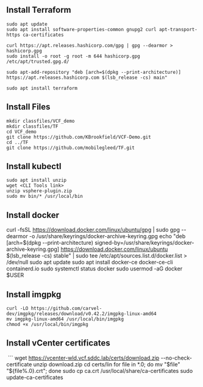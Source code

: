 ## Install Terraform
```
sudo apt update
sudo apt install software-properties-common gnupg2 curl apt-transport-https ca-certificates

curl https://apt.releases.hashicorp.com/gpg | gpg --dearmor > hashicorp.gpg
sudo install -o root -g root -m 644 hashicorp.gpg /etc/apt/trusted.gpg.d/

sudo apt-add-repository "deb [arch=$(dpkg --print-architecture)] https://apt.releases.hashicorp.com $(lsb_release -cs) main"

sudo apt install terraform
```
## Install Files
```
mkdir classfiles/VCF_demo
mkdir classfiles/TF
cd VCF_demo
git clone https://github.com/KBrookfield/VCF-Demo.git
cd ../TF
git clone https://github.com/mobilegleed/TF.git
```
## Install kubectl
```
sudo apt install unzip
wget <CLI Tools link>
unzip vsphere-plugin.zip
sudo mv bin/* /usr/local/bin
```
 
## Install docker
curl -fsSL https://download.docker.com/linux/ubuntu/gpg | sudo gpg --dearmor -o /usr/share/keyrings/docker-archive-keyring.gpg
echo "deb [arch=$(dpkg --print-architecture) signed-by=/usr/share/keyrings/docker-archive-keyring.gpg] https://download.docker.com/linux/ubuntu $(lsb_release -cs) stable" | sudo tee /etc/apt/sources.list.d/docker.list > /dev/null
sudo apt update
sudo apt install docker-ce docker-ce-cli containerd.io
sudo systemctl status docker
sudo usermod -aG docker $USER


## Install imgpkg
```
curl -LO https://github.com/carvel-dev/imgpkg/releases/download/v0.42.2/imgpkg-linux-amd64
mv imgpkg-linux-amd64 /usr/local/bin/imgpkg
chmod +x /usr/local/bin/imgpkg
```

## Install vCenter certificates
 ```
wget https://vcenter-wld.vcf.sddc.lab/certs/download.zip --no-check-certificate
unzip download.zip
cd certs/lin
for file in *.0; do mv "$file" "${file%.0}.crt"; done
sudo cp ca.crt /usr/local/share/ca-certificates
sudo update-ca-certificates
```

